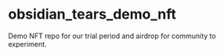 # obsidian_tears_demo_nft

Demo NFT repo for our trial period and airdrop for community to experiment.
